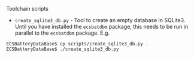 Toolchain scripts

* `create_sqlite3_db.py` - Tool to create an empty database in SQLite3.  Until you have installed the `ecsbatdbm` package, this needs to be run in parallel to the `ecsbatdbm` package.  E.g. 
```
ECSBatteryDataBase$ cp scripts/create_sqlite3_db.py .
ECSBatteryDataBase$ ./create_sqlite3_db.py
```
